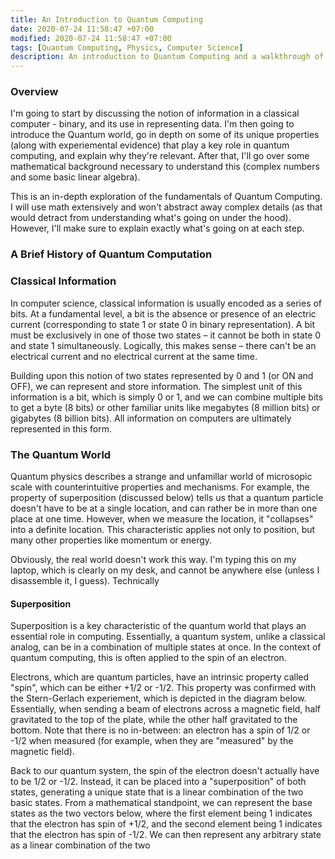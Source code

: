 ```yaml
---
title: An Introduction to Quantum Computing
date: 2020-07-24 11:58:47 +07:00
modified: 2020-07-24 11:58:47 +07:00
tags: [Quantum Computing, Physics, Computer Science]
description: An introduction to Quantum Computing and a walkthrough of Deutsch's algorithm
---
```


### Overview

I'm going to start by discussing the notion of information in a classical computer - binary, and its use in representing data. I'm then going to introduce the Quantum world, go in depth on some of its unique properties (along with experiemental evidence)  that play a key role in quantum computing, and explain why they're relevant. After that, I'll go over some mathematical background necessary to understand this (complex numbers and some basic linear algebra).

This is an in-depth exploration of the fundamentals of Quantum Computing. I will use math extensively and won't abstract away complex details (as that would detract from understanding what's going on under the hood). However, I'll make sure to explain exactly what's going on at each step.

### A Brief History of Quantum Computation

### Classical Information

In computer science, classical information is usually encoded as a series of bits. At a fundamental level, a bit is the absence or presence of an electric current (corresponding to state 1 or state 0 in binary representation). A bit must be exclusively in one of those two states – it cannot be both in state 0 and state 1 simultaneously. Logically, this makes sense – there can't be an electrical current and no electrical current at the same time.

Building upon this notion of two states represented by 0 and 1 (or ON and OFF), we can represent and store information. The simplest unit of this information is a bit, which is simply 0 or 1, and we can combine multiple bits to get a byte (8 bits) or other familiar units like megabytes (8 million bits) or gigabytes (8 billion bits). All information on computers are ultimately represented in this form.

### The Quantum World

Quantum physics describes a strange and unfamillar world of microsopic scale with counterintuitive properties and mechanisms. For example, the property of superposition (discussed below) tells us that a quantum particle doesn't have to be at a single location, and can rather be in more than one place at one time. However, when we measure the location, it "collapses" into a definite location. This characteristic applies not only to position, but many other properties like momentum or energy. 

Obviously, the real world doesn't work this way. I'm typing this on my laptop, which is clearly on my desk, and cannot be anywhere else (unless I disassemble it, I guess). Technically 

#### Superposition

Superposition is a key characteristic of the quantum world that plays an essential role in computing. Essentially, a quantum system, unlike a classical analog, can be in a combination of multiple states at once. In the context of quantum computing, this is often applied to the spin of an electron.

Electrons, which are quantum particles, have an intrinsic property called "spin", which can be either +1/2 or -1/2. This property was confirmed with the Stern-Gerlach experiement, which is depicted in the diagram below. Essentially, when sending a beam of electrons across a magnetic field, half gravitated to the top of the plate, while the other half gravitated to the bottom. Note that there is no in-between: an electron has a spin of 1/2 or -1/2 when measured (for example, when they are "measured" by the magnetic field). 

Back to our quantum system, the spin of the electron doesn't actually have to be 1/2 or -1/2. Instead, it can be placed into a "superposition" of both states, generating a unique state that is a linear combination of the two basic states. From a mathematical standpoint, we can represent the base states as the two vectors below, where the first element being 1 indicates that the electron has spin of +1/2, and the second element being 1 indicates that the electron has spin of -1/2. We can then represent any arbitrary state as a linear combination of the two
